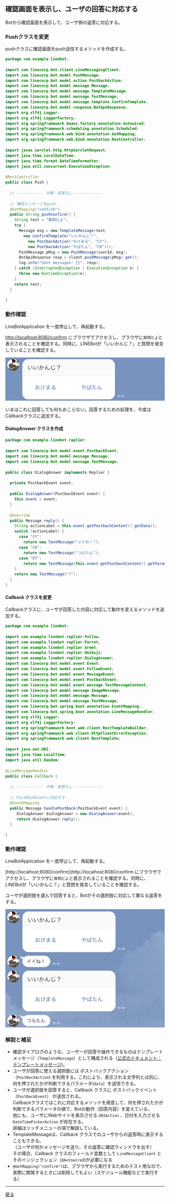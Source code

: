 ## 確認画面を表示し、ユーザの回答に対応する

Botから確認画面を表示して、ユーザ側の返答に対応する。

### Pushクラスを変更

pushクラスに確認画面をpush送信するメソッドを作成する。

```java
package com.example.linebot;

import com.linecorp.bot.client.LineMessagingClient;
import com.linecorp.bot.model.PushMessage;
import com.linecorp.bot.model.action.PostbackAction;
import com.linecorp.bot.model.message.Message;
import com.linecorp.bot.model.message.TemplateMessage;
import com.linecorp.bot.model.message.TextMessage;
import com.linecorp.bot.model.message.template.ConfirmTemplate;
import com.linecorp.bot.model.response.BotApiResponse;
import org.slf4j.Logger;
import org.slf4j.LoggerFactory;
import org.springframework.beans.factory.annotation.Autowired;
import org.springframework.scheduling.annotation.Scheduled;
import org.springframework.web.bind.annotation.GetMapping;
import org.springframework.web.bind.annotation.RestController;

import javax.servlet.http.HttpServletRequest;
import java.time.LocalDateTime;
import java.time.format.DateTimeFormatter;
import java.util.concurrent.ExecutionException;

@RestController
public class Push {

  // ------------ 中略・変更なし ------------ 
    
  // 確認メッセージをpush
  @GetMapping("confirm")
  public String pushConfirm() {
    String text = "質問だよ";
    try {
      Message msg = new TemplateMessage(text,
        new ConfirmTemplate("いいかんじ？",
          new PostbackAction("おけまる", "CY"),
          new PostbackAction("やばたん", "CN")));
      PushMessage pMsg = new PushMessage(userId, msg);
      BotApiResponse resp = client.pushMessage(pMsg).get();
      log.info("Sent messages: {}", resp);
    } catch (InterruptedException | ExecutionException e) {
      throw new RuntimeException(e);
    }
    return text;
  }

}
```

### 動作確認

LineBotApplication を一度停止して、再起動する。

[http://localhost:8080/confirm](http://localhost:8080/confirm) にブラウザでアクセスし、ブラウザに`質問だよ`と表示されることを確認する。同時に、LINEBotが「いいかんじ？」と質問を発言していることを確認する。

![おみくじ時の動作](fig10a.png)

いまはこれに回答しても何もおこらない。回答するための処理を、今度はCallbackクラスに追加する。

#### DialogAnswer クラスを作成

```java
package com.example.linebot.replier;

import com.linecorp.bot.model.event.PostbackEvent;
import com.linecorp.bot.model.message.Message;
import com.linecorp.bot.model.message.TextMessage;

public class DialogAnswer implements Replier {

  private PostbackEvent event;

  public DialogAnswer(PostbackEvent event) {
    this.event = event;
  }

  @Override
  public Message reply() {
    String actionLabel = this.event.getPostbackContent().getData();
    switch (actionLabel) {
      case "CY":
        return new TextMessage("イイね！");
      case "CN":
        return new TextMessage("つらたん");
      case "DT":
        return new TextMessage(this.event.getPostbackContent().getParams().toString());
    }
    return new TextMessage("?");
  }
}

```

#### Callback クラスを変更

Callbackクラスに、ユーザが回答した内容に対応して動作を変えるメソッドを追加する。

```java
package com.example.linebot;

import com.example.linebot.replier.Follow;
import com.example.linebot.replier.Parrot;
import com.example.linebot.replier.Greet;
import com.example.linebot.replier.Omikuji;
import com.example.linebot.replier.DialogAnswer;
import com.linecorp.bot.model.event.Event;
import com.linecorp.bot.model.event.FollowEvent;
import com.linecorp.bot.model.event.MessageEvent;
import com.linecorp.bot.model.event.PostbackEvent;
import com.linecorp.bot.model.event.message.TextMessageContent;
import com.linecorp.bot.model.message.ImageMessage;
import com.linecorp.bot.model.message.Message;
import com.linecorp.bot.model.message.TextMessage;
import com.linecorp.bot.spring.boot.annotation.EventMapping;
import com.linecorp.bot.spring.boot.annotation.LineMessageHandler;
import org.slf4j.Logger;
import org.slf4j.LoggerFactory;
import org.springframework.boot.web.client.RestTemplateBuilder;
import org.springframework.web.client.HttpClientErrorException;
import org.springframework.web.client.RestTemplate;

import java.net.URI;
import java.time.LocalTime;
import java.util.Random;

@LineMessageHandler
public class Callback {

  // ------------ 中略・変更なし ------------ 

  // PostBackEventに対応する
  @EventMapping
  public Message handlePostBack(PostbackEvent event) {
     DialogAnswer dialogAnswer = new DialogAnswer(event);
     return dialogAnswer.reply();
  }

}
```

### 動作確認

LineBotApplication を一度停止して、再起動する。

[http://localhost:8080/confirm](http://localhost:8080/confirm にブラウザでアクセスし、ブラウザに`質問だよ`と表示されることを確認する。同時に、LINEBotが「いいかんじ？」と質問を発言していることを確認する。

ユーザが選択肢を選んで回答すると、Botがその選択肢に対応して異なる返答をする。

![おみくじ時の動作](fig10b.png)

### 解説と補足

- 確認ダイアログのような、ユーザーが回答や操作できるものはテンプレートメッセージ（`TemplateMessage`）として構成される（[公式のドキュメント：テンプレートメッセージ](https://developers.line.me/ja/docs/messaging-api/reference/#anchor-b920b618f88811c039983809a42a46480e8f237f))。
- ユーザが回答に使える選択肢には ポストバックアクション（`PostBackAction`) を利用する。これにより、表示される文字列とは別に、何を押されたかが判断できるパラメータ(`data`）を送信できる。
- ユーザが選択肢を回答すると、Callback クラスに ポストバックイベント（`PostBackEvent`） が送信される。<br>Callbackクラスではこれに対応するメソッドを用意して、何を押されたかが判断できるパラメータの値で、Botの動作（回答内容）を変えている。<br>他にも、ユーザにWebサイトを表示させる `URIAction` 、日付を入力させる `DateTimePickerAction` が存在する。<br>詳細はリッチメニューの項で解説している。
- TemplateMessageは、Callback クラスでのユーザからの返答時に表示することもできる。<br>（ユーザが何かメッセージを送り、その返答に確認ウィンドウを出す）<br>その場合、Callback クラスのフィールド変数として `LineMessageClient` とそのインジェクション（`@Autowired`)が必要になる
- `@GetMapping("confirm")`は、ブラウザから実行するためのテスト用なので、実際に開発するときには削除してもよい（スケジュール機能などで実行する）

-----

[戻る](../../README.md)
